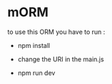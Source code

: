 # mORM

to use this ORM you have to run :

- npm install

- change the URI in the main.js

- npm run dev
